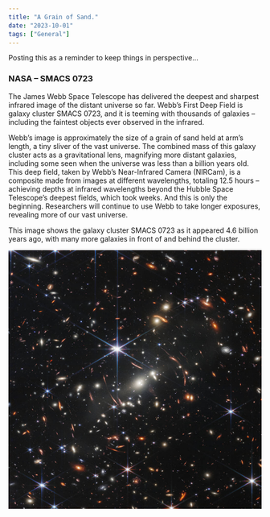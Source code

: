 ```yaml
---
title: "A Grain of Sand."
date: "2023-10-01"
tags: ["General"]
---
```


Posting this as a reminder to keep things in perspective...

### NASA – SMACS 0723

The James Webb Space Telescope has delivered the deepest and sharpest infrared image of the distant universe so far. Webb’s First Deep Field is galaxy cluster SMACS 0723, and it is teeming with thousands of galaxies – including the faintest objects ever observed in the infrared.

Webb’s image is approximately the size of a grain of sand held at arm’s length, a tiny sliver of the vast universe. The combined mass of this galaxy cluster acts as a gravitational lens, magnifying more distant galaxies, including some seen when the universe was less than a billion years old. This deep field, taken by Webb’s Near-Infrared Camera (NIRCam), is a composite made from images at different wavelengths, totaling 12.5 hours – achieving depths at infrared wavelengths beyond the Hubble Space Telescope’s deepest fields, which took weeks. And this is only the beginning. Researchers will continue to use Webb to take longer exposures, revealing more of our vast universe.

This image shows the galaxy cluster SMACS 0723 as it appeared 4.6 billion years ago, with many more galaxies in front of and behind the cluster.

![Wind section instrumental](note_images/main_image_deep_field_smacs0723-5mb.jpg)
